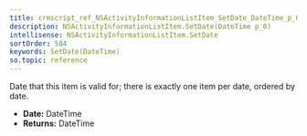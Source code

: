```yaml
---
title: crmscript_ref_NSActivityInformationListItem_SetDate_DateTime_p_0
description: NSActivityInformationListItem.SetDate(DateTime p_0)
intellisense: NSActivityInformationListItem.SetDate
sortOrder: 584
keywords: SetDate(DateTime)
so.topic: reference
---
```



Date that this item is valid for; there is exactly one item per date, ordered by date.



* **Date:** DateTime
* **Returns:** DateTime


